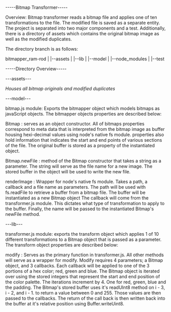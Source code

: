 -----Bitmap Transformer-----

Overview: Bitmap transformer reads a bitmap file and applies one of ten transformations to the file. The modified file is saved as a separate entity.
The project is separated into two major components and a test. Additionally, there is a directory of assets which contains the original bitmap image as well as the modified duplicates.

 The directory branch is as follows:

 bitmapper_ram-rod
 |
 |--assets
 |
 |--lib
 |
 |--model
 |
 |--node_modules
 |
 |--test

 -----Directory Overview-----

---assets---

*Houses all bitmap originals and modified duplicates*

---model---

bitmap.js module: Exports the bitmapper object which models bitmaps as javaScript objects. The bitmapper objects properties are described below:

Bitmap : serves as an object constructor. All of bitmaps properties correspond to meta data that is interpreted from the bitmap image as buffer housing hexi-decimal values using node's native fs module. properties also hold information that indicates the start and end points of various sections of the file. The original buffer is stored as a property of the instantiated object.

Bitmap.newFile : method of the Bitmap constructor that takes a string as a parameter. The string will serve as the file name for a new image. The stored buffer in the object will be used to write the new file.

renderImage : Wrapper for node's native fs module. Takes a path, a callback and a file name as parameters. The path will be used with fs.readFile to retrieve a buffer from a bitmap file. The buffer will be instantiated as a new Bitmap object The callback will come from the transformer.js module. This dictates what type of transformation to apply to the buffer. Finally, the name will be passed to the instantiated Bitmap's newFile method.

---lib--- 

transformer.js module: exports the transform object which applies 1 of 10 different transformations to a Bitmap object that is passed as a parameter. The transform object properties are described below:

modify : Serves as the primary function in transformer.js. All other methods will serve as a wrapper for modify. Modify requires 4 parameters; a Bitmap object, and 3 callbacks. Each callback will be applied to one of the 3 portions of a hex color; red, green and blue. The Bitmap object is iterated over using the stored integers that represent the start and end position of the color palette. The iterations increment by 4. One for red, green, blue and the padding. The Bitmap's stored buffer uses it's readUInt8 method on i - 3, i - 2, and i - 1. to return a value between 0 and 255. Those values are then passed to the callbacks. The return of the call back is then written back into the buffer at it's relative position using Buffer.writeUint8.
